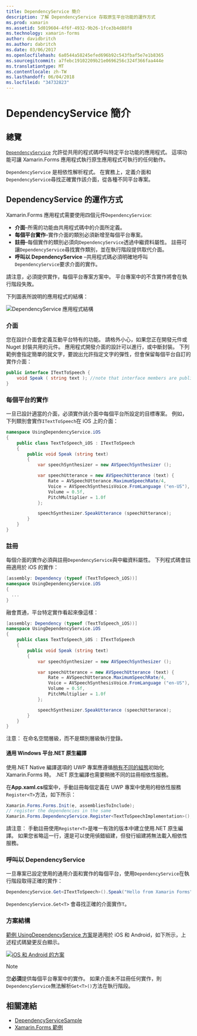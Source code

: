 ```yaml
---
title: DependencyService 簡介
description: 了解 DependencyService 存取原生平台功能的運作方式
ms.prod: xamarin
ms.assetid: 5d019604-4f6f-4932-9b26-1fce3b4d88f8
ms.technology: xamarin-forms
author: davidbritch
ms.author: dabritch
ms.date: 03/06/2017
ms.openlocfilehash: 6a0544a58245efed696b92c543fbaf5e7e1b8365
ms.sourcegitcommit: a7febc19102209b21e0696256c324f366faa444e
ms.translationtype: MT
ms.contentlocale: zh-TW
ms.lasthandoff: 06/04/2018
ms.locfileid: "34732823"
---
```

# <a name="introduction-to-dependencyservice"></a>DependencyService 簡介

## <a name="overview"></a>總覽

[`DependencyService`](https://developer.xamarin.com/api/type/Xamarin.Forms.DependencyService/) 允許從共用的程式碼呼叫特定平台功能的應用程式。 這項功能可讓 Xamarin.Forms 應用程式執行原生應用程式可執行的任何動作。

`DependencyService` 是相依性解析程式。 在實務上，定義介面和`DependencyService`尋找正確實作該介面，從各種不同平台專案。

## <a name="how-dependencyservice-works"></a>DependencyService 的運作方式

Xamarin.Forms 應用程式需要使用四個元件`DependencyService`:

- **介面**&ndash;所需的功能由共用程式碼中的介面所定義。
- **每個平台實作**&ndash;實作介面的類別必須新增至每個平台專案。
- **註冊**&ndash;每個實作的類別必須向`DependencyService`透過中繼資料屬性。 註冊可讓`DependencyService`尋找實作類別，並在執行階段提供取代介面。
- **呼叫以 DependencyService** &ndash;共用程式碼必須明確地呼叫`DependencyService`要求介面的實作。

請注意，必須提供實作，每個平台專案方案中。 平台專案中的不含實作將會在執行階段失敗。

下列圖表所說明的應用程式的結構：

![](introduction-images/overview-diagram.png "DependencyService 應用程式結構")

### <a name="interface"></a>介面

您在設計介面會定義互動平台特有的功能。 請格外小心，如果您正在開發元件或 Nuget 封裝共用的元件。 應用程式開發介面的設計可以進行，或中斷封裝。 下列範例會指定簡單的就文字，要說出允許指定文字的彈性，但會保留每個平台自訂的實作介面：

```csharp
public interface ITextToSpeech {
    void Speak ( string text ); //note that interface members are public by default
}
```

### <a name="implementation-per-platform"></a>每個平台的實作

一旦已設計適當的介面，必須實作該介面中每個平台所設定的目標專案。 例如，下列類別會實作`ITextToSpeech`在 iOS 上的介面：

```csharp
namespace UsingDependencyService.iOS
{
    public class TextToSpeech_iOS : ITextToSpeech
    {
        public void Speak (string text)
        {
            var speechSynthesizer = new AVSpeechSynthesizer ();

            var speechUtterance = new AVSpeechUtterance (text) {
                Rate = AVSpeechUtterance.MaximumSpeechRate/4,
                Voice = AVSpeechSynthesisVoice.FromLanguage ("en-US"),
                Volume = 0.5f,
                PitchMultiplier = 1.0f
            };

            speechSynthesizer.SpeakUtterance (speechUtterance);
        }
    }
}
```

### <a name="registration"></a>註冊

每個介面的實作必須與註冊`DependencyService`與中繼資料屬性。 下列程式碼會註冊適用於 iOS 的實作：

```csharp
[assembly: Dependency (typeof (TextToSpeech_iOS))]
namespace UsingDependencyService.iOS
{
  ...
}
```

融會貫通，平台特定實作看起來像這樣：

```csharp
[assembly: Dependency (typeof (TextToSpeech_iOS))]
namespace UsingDependencyService.iOS
{
    public class TextToSpeech_iOS : ITextToSpeech
    {
        public void Speak (string text)
        {
            var speechSynthesizer = new AVSpeechSynthesizer ();

            var speechUtterance = new AVSpeechUtterance (text) {
                Rate = AVSpeechUtterance.MaximumSpeechRate/4,
                Voice = AVSpeechSynthesisVoice.FromLanguage ("en-US"),
                Volume = 0.5f,
                PitchMultiplier = 1.0f
            };

            speechSynthesizer.SpeakUtterance (speechUtterance);
        }
    }
}
```

注意： 在命名空間層級，而不是類別層級執行登錄。

#### <a name="universal-windows-platform-net-native-compilation"></a>通用 Windows 平台.NET 原生編譯

使用.NET Native 編譯選項的 UWP 專案應遵循[稍有不同的組態](~/xamarin-forms/platform/windows/installation/index.md#target-invocation-exception)初始化 Xamarin.Forms 時。 .NET 原生編譯也需要稍微不同的註冊相依性服務。

在**App.xaml.cs**檔案中，手動註冊每個定義在 UWP 專案中使用的相依性服務`Register<T>`方法，如下所示：

```csharp
Xamarin.Forms.Forms.Init(e, assembliesToInclude);
// register the dependencies in the same
Xamarin.Forms.DependencyService.Register<TextToSpeechImplementation>();
```

請注意： 手動註冊使用`Register<T>`是唯一有效的版本中建立使用.NET 原生編譯。 如果您省略這一行，還是可以使用偵錯組建，但發行組建將無法載入相依性服務。

### <a name="call-to-dependencyservice"></a>呼叫以 DependencyService

一旦專案已設定使用的通用介面和實作的每個平台，使用`DependencyService`在執行階段取得正確的實作：

```csharp
DependencyService.Get<ITextToSpeech>().Speak("Hello from Xamarin Forms");
```

`DependencyService.Get<T>` 會尋找正確的介面實作`T`。

### <a name="solution-structure"></a>方案結構

[範例 UsingDependencyService 方案](https://developer.xamarin.com/samples/UsingDependencyService/)是適用於 iOS 和 Android，如下所示，上述程式碼變更反白顯示。

 [![iOS 和 Android 的方案](introduction-images/solution-sml.png "DependencyService 範例方案結構")](introduction-images/solution.png#lightbox "DependencyService 範例方案結構")

> [!NOTE]
> 您**必須**提供每個平台專案中的實作。 如果介面未不註冊任何實作，則`DependencyService`無法解析`Get<T>()`方法在執行階段。


## <a name="related-links"></a>相關連結

- [DependencyServiceSample](https://developer.xamarin.com/samples/xamarin-forms/UsingDependencyService/)
- [Xamarin.Forms 範例](https://developer.xamarin.com/samples/xamarin-forms/all/)
